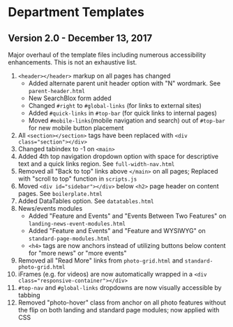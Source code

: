 # Department Templates 

## Version 2.0 - December 13, 2017

Major overhaul of the template files including numerous accessibility enhancements.  This is not an exhaustive list.

1. `<header></header>` markup on all pages has changed
   * Added alternate parent unit header option with "N" wordmark. See `parent-header.html` 
   * New SearchBlox form added
   * Changed `#right` to `#global-links` (for links to external sites)
   * Added `#quick-links` in `#top-bar` (for quick links to internal pages)
   * Moved `#mobile-links`(mobile navigation and search) out of `#top-bar` for new mobile button placement
1. All `<section></section>` tags have been replaced with `<div class="section"></div>`
1. Changed tabindex to -1 on `<main>`
1. Added 4th top navigation dropdown option with space for descriptive text and a quick links region.  See `full-width-nav.html`
1. Removed all "Back to top" links above `</main>` on all pages; Replaced with "scroll to top" function in `scripts.js`
1. Moved `<div id="sidebar"></div>` below `<h2>` page header on content pages.  See `boilerplate.html`
1. Added DataTables option. See `datatables.html`
1. News/events modules
   * Added "Feature and Events" and "Events Between Two Features" on `landing-news-event-modules.html`
   * Added "Feature and Events" and "Feature and WYSIWYG" on `standard-page-modules.html`
   * `<h4>` tags are now anchors instead of utilizing buttons below content for "more news" or "more events"
1. Removed all "Read More" links from `photo-grid.html` and `standard-photo-grid.html`   
1. iFrames (e.g. for videos) are now automatically wrapped in a `<div class="responsive-container"></div>`
1. `#top-nav` and `#global-links` dropdowns are now visually accessible by tabbing
1. Removed "photo-hover" class from anchor on all photo features without the flip on both landing and standard page modules; now applied with CSS